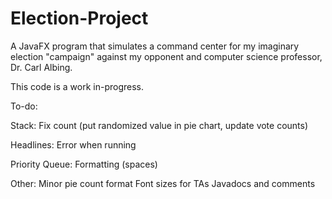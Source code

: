# Election-Project

A JavaFX program that simulates a command center for my imaginary election "campaign" against my opponent and computer science professor, Dr. Carl Albing.


This code is a work in-progress.

To-do:

Stack:
Fix count (put randomized value in pie chart, update vote counts)

Headlines:
Error when running

Priority Queue:
Formatting (spaces)

Other:
Minor pie count format
Font sizes for TAs
Javadocs and comments
